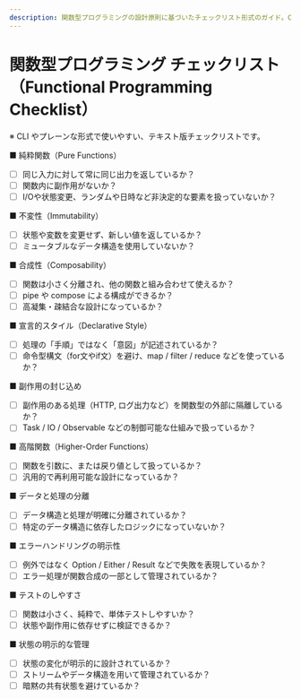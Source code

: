 ```yaml
---
description: 関数型プログラミングの設計原則に基づいたチェックリスト形式のガイド。CLIや実装現場で即活用できる形式で整理。
---
```


# 関数型プログラミング チェックリスト（Functional Programming Checklist）

※ CLI やプレーンな形式で使いやすい、テキスト版チェックリストです。

■ 純粋関数（Pure Functions）
- [ ] 同じ入力に対して常に同じ出力を返しているか？
- [ ] 関数内に副作用がないか？
- [ ] I/Oや状態変更、ランダムや日時など非決定的な要素を扱っていないか？

■ 不変性（Immutability）
- [ ] 状態や変数を変更せず、新しい値を返しているか？
- [ ] ミュータブルなデータ構造を使用していないか？

■ 合成性（Composability）
- [ ] 関数は小さく分離され、他の関数と組み合わせて使えるか？
- [ ] pipe や compose による構成ができるか？
- [ ] 高凝集・疎結合な設計になっているか？

■ 宣言的スタイル（Declarative Style）
- [ ] 処理の「手順」ではなく「意図」が記述されているか？
- [ ] 命令型構文（for文やif文）を避け、map / filter / reduce などを使っているか？

■ 副作用の封じ込め
- [ ] 副作用のある処理（HTTP, ログ出力など）を関数型の外部に隔離しているか？
- [ ] Task / IO / Observable などの制御可能な仕組みで扱っているか？

■ 高階関数（Higher-Order Functions）
- [ ] 関数を引数に、または戻り値として扱っているか？
- [ ] 汎用的で再利用可能な設計になっているか？

■ データと処理の分離
- [ ] データ構造と処理が明確に分離されているか？
- [ ] 特定のデータ構造に依存したロジックになっていないか？

■ エラーハンドリングの明示性
- [ ] 例外ではなく Option / Either / Result などで失敗を表現しているか？
- [ ] エラー処理が関数合成の一部として管理されているか？

■ テストのしやすさ
- [ ] 関数は小さく、純粋で、単体テストしやすいか？
- [ ] 状態や副作用に依存せずに検証できるか？

■ 状態の明示的な管理
- [ ] 状態の変化が明示的に設計されているか？
- [ ] ストリームやデータ構造を用いて管理されているか？
- [ ] 暗黙の共有状態を避けているか？